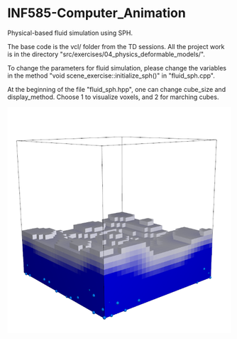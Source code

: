 # INF585-Computer_Animation
Physical-based fluid simulation using SPH.

The base code is the vcl/ folder from the TD sessions. All the project work is in the directory "src/exercises/04_physics_deformable_models/".

To change the parameters for fluid simulation, please change the variables in the method "void scene_exercise::initialize_sph()" in "fluid_sph.cpp".

At the beginning of the file "fluid_sph.hpp", one can change cube_size and display_method. Choose 1 to visualize voxels, and 2 for marching cubes.

![Fluid rendering with voxel](https://github.com/leonzheng2/INF585-Computer_Animation/raw/master/fluid_voxel.png "Fluid rendering with voxel")

